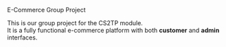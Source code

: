  E-Commerce Group Project

This is our group project for the CS2TP module.  
It is a fully functional e-commerce platform with both **customer** and **admin** interfaces.

